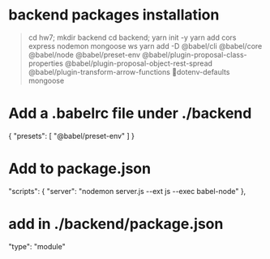 # backend packages installation

> cd hw7; mkdir backend
> cd backend; yarn init -y
> yarn add cors express nodemon mongoose ws
> yarn add -D @babel/cli @babel/core @babel/node @babel/preset-env @babel/plugin-proposal-class-properties @babel/plugin-proposal-object-rest-spread @babel/plugin-transform-arrow-functions dotenv-defaults mongoose

# Add a .babelrc file under ./backend

{
"presets": [
"@babel/preset-env"
]
}

# Add to package.json

"scripts": {
"server": "nodemon server.js --ext js --exec babel-node"
},

# add in ./backend/package.json

"type": "module"
